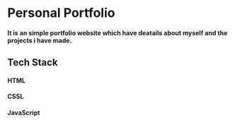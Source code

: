 # Personal Portfolio

<h4> It is an simple portfolio website which have deatails about myself and the projects i have made.</h4>

<h2>Tech Stack</h2>
<h4>HTML</h4>
<h4>CSSL</h4>
<h4>JavaScript</h4>
